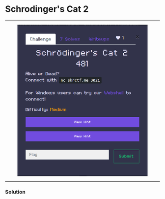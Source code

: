 # Schrodinger's Cat 2

***

<figure><img src="../../../.gitbook/assets/image (2) (1) (1).png" alt=""><figcaption></figcaption></figure>

***

### Solution

